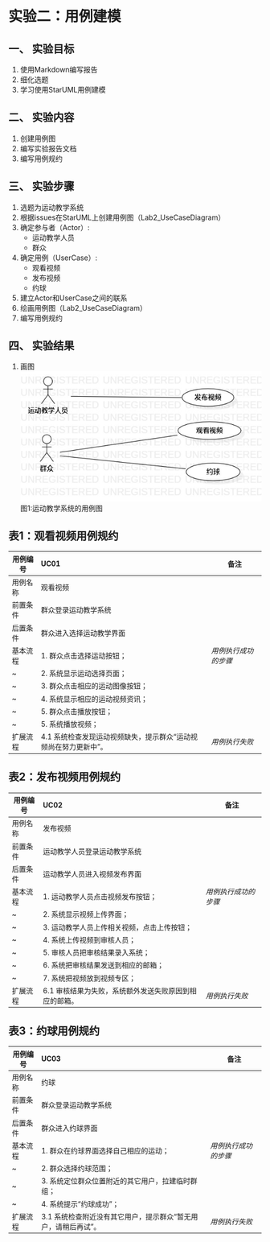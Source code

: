 # 实验二：用例建模  

## 一、 实验目标  

1. 使用Markdown编写报告
2. 细化选题
3. 学习使用StarUML用例建模

## 二、 实验内容  

1. 创建用例图
2. 编写实验报告文档
3. 编写用例规约

## 三、 实验步骤  

1. 选题为运动教学系统
2. 根据issues在StarUML上创建用例图（Lab2_UseCaseDiagram）
3. 确定参与者（Actor）:  
      - 运动教学人员
      - 群众   
4. 确定用例（UserCase）:   
      - 观看视频
      - 发布视频
      - 约球
5. 建立Actor和UserCase之间的联系
6. 绘画用例图（Lab2_UseCaseDiagram）
7. 编写用例规约

## 四、 实验结果  

1. 画图  
![用例图](./Lab2_UseCaseDiagram.jpg)  
图1:运动教学系统的用例图

## 表1：观看视频用例规约  

用例编号  | UC01 | 备注  
-|:-|-  
用例名称  | 观看视频  |   
前置条件  |  群众登录运动教学系统   |    
后置条件  | 群众进入选择运动教学界面   |    
基本流程  | 1. 群众点击选择运动按钮；  |*用例执行成功的步骤*    
~| 2. 系统显示运动选择页面；  |   
~| 3. 群众点击相应的运动图像按钮；  |   
~| 4. 系统显示相应的运动视频资讯；  |   
~| 5. 群众点击播放按钮；  |   
~| 5. 系统播放视频；  | 
扩展流程  | 4.1 系统检查发现运动视频缺失，提示群众“运动视频尚在努力更新中”。 |*用例执行失败*    


## 表2：发布视频用例规约  

用例编号  | UC02 | 备注  
-|:-|-  
用例名称  | 发布视频  |   
前置条件  |  运动教学人员登录运动教学系统   |  
后置条件  |  运动教学人员进入视频发布界面  |  
基本流程  | 1. 运动教学人员点击视频发布按钮；  |*用例执行成功的步骤*    
~| 2. 系统显示视频上传界面；  |   
~| 3. 运动教学人员上传相关视频，点击上传按钮；  |   
~| 4. 系统上传视频到审核人员；  |   
~| 5. 审核人员把审核结果录入系统；  | 
~| 6. 系统把审核结果发送到相应的邮箱；  |  
~| 7. 系统把视频放到视频专区；  |    
扩展流程  | 6.1 审核结果为失败，系统额外发送失败原因到相应的邮箱。 |*用例执行失败* 

## 表3：约球用例规约  

用例编号  | UC03 | 备注  
-|:-|-  
用例名称  | 约球  |   
前置条件  |  群众登录运动教学系统  |   
后置条件  |  群众进入约球界面  |    
基本流程  | 1. 群众在约球界面选择自己相应的运动；  |*用例执行成功的步骤*    
~| 2.  群众选择约球范围； |   
~| 3. 系统定位群众位置附近的其它用户，拉建临时群组； |   
~| 4. 系统提示“约球成功”；  |  
扩展流程  | 3.1 系统检查附近没有其它用户，提示群众“暂无用户，请稍后再试”。 |*用例执行失败* 